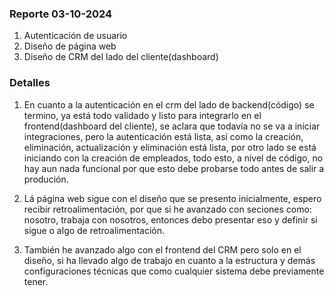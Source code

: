 ### Reporte 03-10-2024

1. Autenticación de usuario
2. Diseño de página web
3. Diseño de CRM del lado del cliente(dashboard)


### Detalles

1. En cuanto a la autenticación en el crm del lado de backend(código) se termino, ya está todo validado y listo para integrarlo en el frontend(dashboard del cliente), se aclara que todavía no se va a iniciar integraciones, pero la autenticación está lista, asi como la creación, eliminación, actualización y eliminación está lista, por otro lado se está iniciando con la creación de empleados, todo esto, a nivel de código, no hay aun nada funcional por que esto debe probarse todo antes de salir a produción.

2. Lá página web sigue con el diseño que se presento inicialmente, espero recibir retroalimentación, por que si he avanzado con seciones como: nosotro, trabaja con nosotros, entonces debo presentar eso y definir si sigue o algo de retroalimentación.

3. También he avanzado algo con el frontend del CRM pero solo en el diseño, si ha llevado algo de trabajo en cuanto a la estructura y demás configuraciones técnicas que como cualquier sistema debe previamente tener.